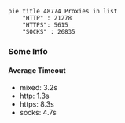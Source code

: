 
```mermaid
pie title 48774 Proxies in list
    "HTTP" : 21278
    "HTTPS": 5615
    "SOCKS" : 26835
```

### Some Info
#### Average Timeout

- mixed: 3.2s
- http: 1.3s
- https: 8.3s
- socks: 4.7s
